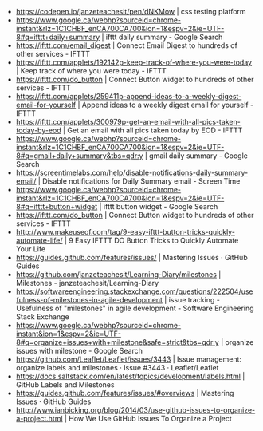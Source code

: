 * https://codepen.io/janzeteachesit/pen/dNKMow | css testing platform
* https://www.google.ca/webhp?sourceid=chrome-instant&rlz=1C1CHBF_enCA700CA700&ion=1&espv=2&ie=UTF-8#q=ifttt+daily+summary | ifttt daily summary - Google Search
* https://ifttt.com/email_digest | Connect Email Digest to hundreds of other services - IFTTT
* https://ifttt.com/applets/192142p-keep-track-of-where-you-were-today | Keep track of where you were today - IFTTT
* https://ifttt.com/do_button | Connect Button widget to hundreds of other services - IFTTT
* https://ifttt.com/applets/259411p-append-ideas-to-a-weekly-digest-email-for-yourself | Append ideas to a weekly digest email for yourself - IFTTT
* https://ifttt.com/applets/300979p-get-an-email-with-all-pics-taken-today-by-eod | Get an email with all pics taken today by EOD - IFTTT
* https://www.google.ca/webhp?sourceid=chrome-instant&rlz=1C1CHBF_enCA700CA700&ion=1&espv=2&ie=UTF-8#q=gmail+daily+summary&tbs=qdr:y | gmail daily summary - Google Search
* https://screentimelabs.com/help/disable-notifications-daily-summary-email/ | Disable notifications for Daily Summary email - Screen Time
* https://www.google.ca/webhp?sourceid=chrome-instant&rlz=1C1CHBF_enCA700CA700&ion=1&espv=2&ie=UTF-8#q=ifttt+button+widget | ifttt button widget - Google Search
* https://ifttt.com/do_button | Connect Button widget to hundreds of other services - IFTTT
* http://www.makeuseof.com/tag/9-easy-ifttt-button-tricks-quickly-automate-life/ | 9 Easy IFTTT DO Button Tricks to Quickly Automate Your Life
* https://guides.github.com/features/issues/ | Mastering Issues · GitHub Guides
* https://github.com/janzeteachesit/Learning-Diary/milestones | Milestones - janzeteachesit/Learning-Diary
* https://softwareengineering.stackexchange.com/questions/222504/usefulness-of-milestones-in-agile-development | issue tracking - Usefulness of "milestones" in agile development - Software Engineering Stack Exchange
* https://www.google.ca/webhp?sourceid=chrome-instant&ion=1&espv=2&ie=UTF-8#q=organize+issues+with+milestone&safe=strict&tbs=qdr:y | organize issues with milestone - Google Search
* https://github.com/Leaflet/Leaflet/issues/3443 | Issue management: organize labels and milestones · Issue #3443 · Leaflet/Leaflet
* https://docs.saltstack.com/en/latest/topics/development/labels.html | GitHub Labels and Milestones
* https://guides.github.com/features/issues/#overviews | Mastering Issues · GitHub Guides
* http://www.ianbicking.org/blog/2014/03/use-github-issues-to-organize-a-project.html | How We Use GitHub Issues To Organize a Project
